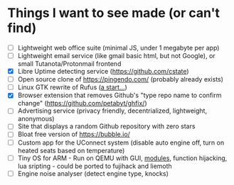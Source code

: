 # Things I want to see made (or can't find)
- [ ] Lightweight web office suite (minimal JS, under 1 megabyte per app)
- [ ] Lightweight email service (like gmail basic html, but not Google), or small Tutanota/Protonmail frontend
- [x] Libre Uptime detecting service (https://github.com/cstate)
- [ ] Open source clone of https://pingendo.com/ (probably already exists)
- [ ] Linux GTK rewrite of Rufus ([a start...](https://github.com/kubastick/lufus))
- [x] Browser extension that removes Github's "type repo name to confirm change" (https://github.com/petabyt/ghfix/)
- [ ] Advertising service (privacy friendly, decentrialized, lightweight, anonymous)
- [ ] Site that displays a random Github repository with zero stars
- [ ] Bloat free version of https://bubble.io/
- [ ] Custom app for the UConnect system (disable auto engine off, turn on heated seats based on temperature)
- [ ] Tiny OS for ARM - Run on QEMU with GUI, [modules](https://danielc.dev/blog/tiny-embedded-module-system-spec), function hijacking, lua sripting - could be ported to fujihack and liemoth
- [ ] Engine noise analyser (detect engine type, knocks)
